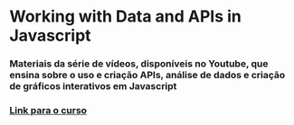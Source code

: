 # Working with Data and APIs in Javascript
### Materiais da série de vídeos, disponíveis no Youtube, que ensina sobre o uso e criação APIs, análise de dados e criação de gráficos interativos em Javascript 
### [Link para o curso](https://www.youtube.com/watch?v=DbcLg8nRWEg&list=PLRqwX-V7Uu6YxDKpFzf_2D84p0cyk4T7X)
